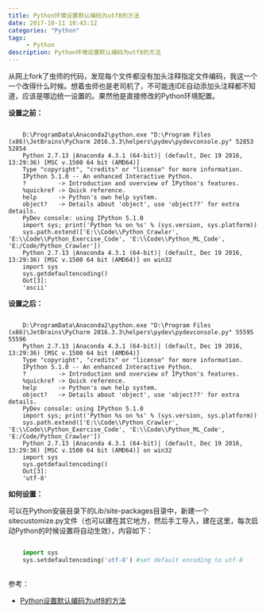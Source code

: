 ```yaml
---
title: Python环境设置默认编码为utf8的方法
date: 2017-10-11 10:43:12 
categories: "Python" 
tags: 
     - Python
description: Python环境设置默认编码为utf8的方法
---
```


从网上fork了虫师的代码，发现每个文件都没有加头注释指定文件编码，我这一个一个改得什么时候。想着虫师也是老司机了，不可能连IDE自动添加头注释都不知道，应该是哪边统一设置的。果然他是直接修改的Python环境配置。

**设置之前：**

```

	D:\ProgramData\Anaconda2\python.exe "D:\Program Files (x86)\JetBrains\PyCharm 2016.3.3\helpers\pydev\pydevconsole.py" 52853 52854
	Python 2.7.13 |Anaconda 4.3.1 (64-bit)| (default, Dec 19 2016, 13:29:36) [MSC v.1500 64 bit (AMD64)]
	Type "copyright", "credits" or "license" for more information.
	IPython 5.1.0 -- An enhanced Interactive Python.
	?         -> Introduction and overview of IPython's features.
	%quickref -> Quick reference.
	help      -> Python's own help system.
	object?   -> Details about 'object', use 'object??' for extra details.
	PyDev console: using IPython 5.1.0
	import sys; print('Python %s on %s' % (sys.version, sys.platform))
	sys.path.extend(['E:\\Code\\Python_Crawler', 'E:\\Code\\Python_Exercise_Code', 'E:\\Code\\Python_ML_Code', 'E:/Code/Python_Crawler'])
	Python 2.7.13 |Anaconda 4.3.1 (64-bit)| (default, Dec 19 2016, 13:29:36) [MSC v.1500 64 bit (AMD64)] on win32
	import sys
	sys.getdefaultencoding()
	Out[3]: 
	'ascii'

```

**设置之后：**

```

	D:\ProgramData\Anaconda2\python.exe "D:\Program Files (x86)\JetBrains\PyCharm 2016.3.3\helpers\pydev\pydevconsole.py" 55595 55596
	Python 2.7.13 |Anaconda 4.3.1 (64-bit)| (default, Dec 19 2016, 13:29:36) [MSC v.1500 64 bit (AMD64)]
	Type "copyright", "credits" or "license" for more information.
	IPython 5.1.0 -- An enhanced Interactive Python.
	?         -> Introduction and overview of IPython's features.
	%quickref -> Quick reference.
	help      -> Python's own help system.
	object?   -> Details about 'object', use 'object??' for extra details.
	PyDev console: using IPython 5.1.0
	import sys; print('Python %s on %s' % (sys.version, sys.platform))
	sys.path.extend(['E:\\Code\\Python_Crawler', 'E:\\Code\\Python_Exercise_Code', 'E:\\Code\\Python_ML_Code', 'E:/Code/Python_Crawler'])
	Python 2.7.13 |Anaconda 4.3.1 (64-bit)| (default, Dec 19 2016, 13:29:36) [MSC v.1500 64 bit (AMD64)] on win32
	import sys
	sys.getdefaultencoding()
	Out[3]: 
	'utf-8'

```

**如何设置：**

可以在Python安装目录下的Lib/site-packages目录中，新建一个sitecustomize.py文件（也可以建在其它地方，然后手工导入，建在这里，每次启动Python的时候设置将自动生效），内容如下：

``` python

	import sys
	sys.setdefaultencoding('utf-8') #set default encoding to utf-8
	 
```

参考：

* [Python设置默认编码为utf8的方法](http://www.jb51.net/article/87785.htm)